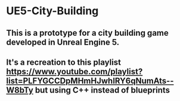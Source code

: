 # UE5-City-Building
## This is a prototype for a city building game developed in Unreal Engine 5.
## It's a recreation to this playlist https://www.youtube.com/playlist?list=PLFYGCCDpMHmHJwhIRY6qNumAts--W8bTy but using C++ instead of blueprints